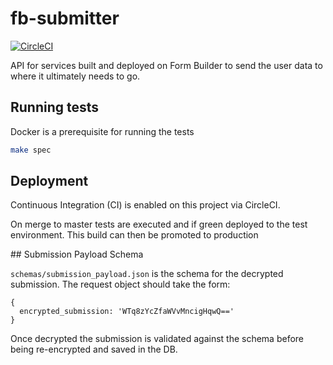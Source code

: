 # fb-submitter

[![CircleCI](https://circleci.com/gh/ministryofjustice/fb-submitter/tree/master.svg?style=svg)](https://circleci.com/gh/ministryofjustice/fb-submitter/tree/master)

API for services built and deployed on Form Builder to send the user data to where it ultimately needs to go.

## Running tests

Docker is a prerequisite for running the tests

```sh
make spec
```

## Deployment

Continuous Integration (CI) is enabled on this project via CircleCI.

On merge to master tests are executed and if green deployed to the test environment.
This build can then be promoted to production


## Submission Payload Schema

`schemas/submission_payload.json` is the schema for the decrypted submission. The request object should take the form:

```
{
  encrypted_submission: 'WTq8zYcZfaWVvMncigHqwQ=='
}
```

Once decrypted the submission is validated against the schema before being re-encrypted and saved in the DB.
